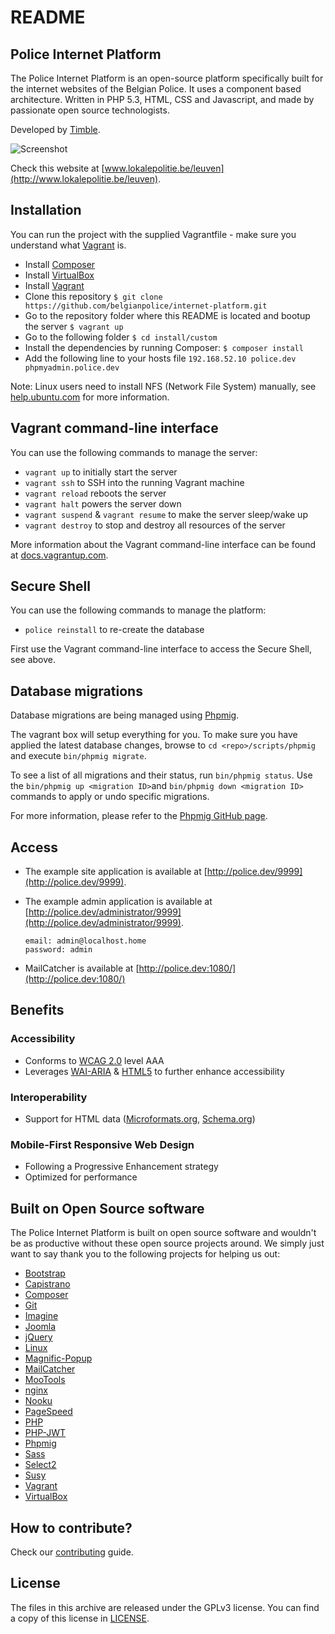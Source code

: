 # README

## Police Internet Platform

The Police Internet Platform is an open-source platform specifically built for the internet websites of the Belgian Police.
It uses a component based architecture. Written in PHP 5.3, HTML, CSS and Javascript, and made by passionate open source technologists.

Developed by <a href="http://www.timble.net">Timble</a>.

![Screenshot](https://dl.dropboxusercontent.com/u/77404/timble/police/github/devices.jpg)

Check this website at [www.lokalepolitie.be/leuven](http://www.lokalepolitie.be/leuven).

## Installation

You can run the project with the supplied Vagrantfile - make sure you understand what [Vagrant](http://vagrantup.com/) is.

* Install [Composer](http://getcomposer.org/doc/00-intro.md)
* Install [VirtualBox](http://www.virtualbox.org/)
* Install [Vagrant](http://www.vagrantup.com/downloads.html)
* Clone this repository
    ```$ git clone https://github.com/belgianpolice/internet-platform.git```
* Go to the repository folder where this README is located and bootup the server
    ```$ vagrant up```
* Go to the following folder ```$ cd install/custom```
* Install the dependencies by running Composer: ```$ composer install```
* Add the following line to your hosts file
    ```192.168.52.10 police.dev phpmyadmin.police.dev```

Note: Linux users need to install NFS (Network File System) manually, see [help.ubuntu.com](http://help.ubuntu.com/community/SettingUpNFSHowTo) for more information.


## Vagrant command-line interface

You can use the following commands to manage the server:

* ```vagrant up``` to initially start the server
* ```vagrant ssh``` to SSH into the running Vagrant machine
* ```vagrant reload``` reboots the server
* ```vagrant halt``` powers the server down
* ```vagrant suspend``` & ```vagrant resume``` to make the server sleep/wake up
* ```vagrant destroy``` to stop and destroy all resources of the server

More information about the Vagrant command-line interface can be found at [docs.vagrantup.com](http://docs.vagrantup.com/v2/cli/index.html).


## Secure Shell

You can use the following commands to manage the platform:

* ```police reinstall``` to re-create the database

First use the Vagrant command-line interface to access the Secure Shell, see above.

## Database migrations

Database migrations are being managed using [Phpmig](https://github.com/davedevelopment/phpmig). 

The vagrant box will setup everything for you. To make sure you have applied the latest database changes, browse to ```cd <repo>/scripts/phpmig``` and execute ```bin/phpmig migrate```.

To see a list of all migrations and their status, run ```bin/phpmig status```. Use the ```bin/phpmig up <migration ID>```and ```bin/phpmig down <migration ID>``` commands to apply or undo specific migrations.

For more information, please refer to the [Phpmig GitHub page](https://github.com/davedevelopment/phpmig).


## Access

* The example site application is available at [http://police.dev/9999](http://police.dev/9999).
* The example admin application is available at [http://police.dev/administrator/9999](http://police.dev/administrator/9999).

    ```
    email: admin@localhost.home
    password: admin
    ```
* MailCatcher is available at [http://police.dev:1080/](http://police.dev:1080/)

## Benefits

### Accessibility

* Conforms to [WCAG 2.0](http://www.w3.org/TR/WCAG20/) level AAA
* Leverages [WAI-ARIA](http://www.w3.org/TR/wai-aria/) & [HTML5](http://www.w3.org/TR/html5/) to further enhance accessibility

### Interoperability

* Support for HTML data ([Microformats.org](http://www.microformats.org/), [Schema.org](http://www.schema.org/))

### Mobile-First Responsive Web Design

* Following a Progressive Enhancement strategy
* Optimized for performance


## Built on Open Source software

The Police Internet Platform is built on open source software and wouldn't be as productive without these open source projects around.
We simply just want to say thank you to the following projects for helping us out:

* [Bootstrap](http://getbootstrap.com)
* [Capistrano](http://www.capistranorb.com)
* [Composer](http://getcomposer.org)
* [Git](http://git-scm.com)
* [Imagine](https://github.com/avalanche123/Imagine)
* [Joomla](http://www.joomla.org)
* [jQuery](http://jquery.com)
* [Linux](http://linux.org)
* [Magnific-Popup](https://github.com/dimsemenov/Magnific-Popup)
* [MailCatcher](https://github.com/sj26/mailcatcher)
* [MooTools](http://mootools.net)
* [nginx](http://nginx.org)
* [Nooku](http://www.nooku.org)
* [PageSpeed](http://developers.google.com/speed/pagespeed)
* [PHP](http://php.net)
* [PHP-JWT](http://github.com/firebase/php-jwt)
* [Phpmig](https://github.com/davedevelopment/phpmig)
* [Sass](http://sass-lang.com)
* [Select2](http://ivaynberg.github.io/select2)
* [Susy](http://susy.oddbird.net/)
* [Vagrant](http://www.vagrantup.com)
* [VirtualBox](http://www.virtualbox.org)


## How to contribute?

Check our [contributing](CONTRIBUTING.md) guide.


## License

The files in this archive are released under the GPLv3 license. You can find a copy of this license in [LICENSE](LICENSE.md).
